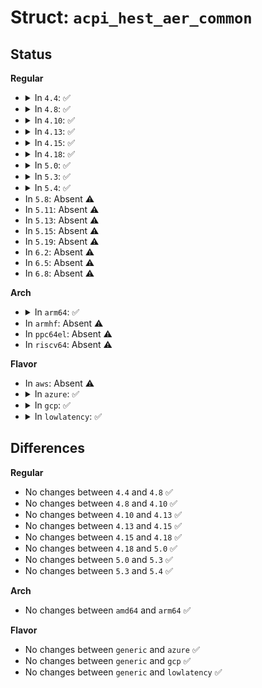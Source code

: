 # Struct: <code>acpi_hest_aer_common</code>

## Status
<b>Regular</b>
<ul>
<li>
<details>
<summary>In <code>4.4</code>: ✅</summary>

```c
struct acpi_hest_aer_common {
    u16 reserved1;
    u8 flags;
    u8 enabled;
    u32 records_to_preallocate;
    u32 max_sections_per_record;
    u32 bus;
    u16 device;
    u16 function;
    u16 device_control;
    u16 reserved2;
    u32 uncorrectable_mask;
    u32 uncorrectable_severity;
    u32 correctable_mask;
    u32 advanced_capabilities;
};
```
</details>
</li>
<li>
<details>
<summary>In <code>4.8</code>: ✅</summary>

```c
struct acpi_hest_aer_common {
    u16 reserved1;
    u8 flags;
    u8 enabled;
    u32 records_to_preallocate;
    u32 max_sections_per_record;
    u32 bus;
    u16 device;
    u16 function;
    u16 device_control;
    u16 reserved2;
    u32 uncorrectable_mask;
    u32 uncorrectable_severity;
    u32 correctable_mask;
    u32 advanced_capabilities;
};
```
</details>
</li>
<li>
<details>
<summary>In <code>4.10</code>: ✅</summary>

```c
struct acpi_hest_aer_common {
    u16 reserved1;
    u8 flags;
    u8 enabled;
    u32 records_to_preallocate;
    u32 max_sections_per_record;
    u32 bus;
    u16 device;
    u16 function;
    u16 device_control;
    u16 reserved2;
    u32 uncorrectable_mask;
    u32 uncorrectable_severity;
    u32 correctable_mask;
    u32 advanced_capabilities;
};
```
</details>
</li>
<li>
<details>
<summary>In <code>4.13</code>: ✅</summary>

```c
struct acpi_hest_aer_common {
    u16 reserved1;
    u8 flags;
    u8 enabled;
    u32 records_to_preallocate;
    u32 max_sections_per_record;
    u32 bus;
    u16 device;
    u16 function;
    u16 device_control;
    u16 reserved2;
    u32 uncorrectable_mask;
    u32 uncorrectable_severity;
    u32 correctable_mask;
    u32 advanced_capabilities;
};
```
</details>
</li>
<li>
<details>
<summary>In <code>4.15</code>: ✅</summary>

```c
struct acpi_hest_aer_common {
    u16 reserved1;
    u8 flags;
    u8 enabled;
    u32 records_to_preallocate;
    u32 max_sections_per_record;
    u32 bus;
    u16 device;
    u16 function;
    u16 device_control;
    u16 reserved2;
    u32 uncorrectable_mask;
    u32 uncorrectable_severity;
    u32 correctable_mask;
    u32 advanced_capabilities;
};
```
</details>
</li>
<li>
<details>
<summary>In <code>4.18</code>: ✅</summary>

```c
struct acpi_hest_aer_common {
    u16 reserved1;
    u8 flags;
    u8 enabled;
    u32 records_to_preallocate;
    u32 max_sections_per_record;
    u32 bus;
    u16 device;
    u16 function;
    u16 device_control;
    u16 reserved2;
    u32 uncorrectable_mask;
    u32 uncorrectable_severity;
    u32 correctable_mask;
    u32 advanced_capabilities;
};
```
</details>
</li>
<li>
<details>
<summary>In <code>5.0</code>: ✅</summary>

```c
struct acpi_hest_aer_common {
    u16 reserved1;
    u8 flags;
    u8 enabled;
    u32 records_to_preallocate;
    u32 max_sections_per_record;
    u32 bus;
    u16 device;
    u16 function;
    u16 device_control;
    u16 reserved2;
    u32 uncorrectable_mask;
    u32 uncorrectable_severity;
    u32 correctable_mask;
    u32 advanced_capabilities;
};
```
</details>
</li>
<li>
<details>
<summary>In <code>5.3</code>: ✅</summary>

```c
struct acpi_hest_aer_common {
    u16 reserved1;
    u8 flags;
    u8 enabled;
    u32 records_to_preallocate;
    u32 max_sections_per_record;
    u32 bus;
    u16 device;
    u16 function;
    u16 device_control;
    u16 reserved2;
    u32 uncorrectable_mask;
    u32 uncorrectable_severity;
    u32 correctable_mask;
    u32 advanced_capabilities;
};
```
</details>
</li>
<li>
<details>
<summary>In <code>5.4</code>: ✅</summary>

```c
struct acpi_hest_aer_common {
    u16 reserved1;
    u8 flags;
    u8 enabled;
    u32 records_to_preallocate;
    u32 max_sections_per_record;
    u32 bus;
    u16 device;
    u16 function;
    u16 device_control;
    u16 reserved2;
    u32 uncorrectable_mask;
    u32 uncorrectable_severity;
    u32 correctable_mask;
    u32 advanced_capabilities;
};
```
</details>
</li>
<li>
In <code>5.8</code>: Absent ⚠️
</li>
<li>
In <code>5.11</code>: Absent ⚠️
</li>
<li>
In <code>5.13</code>: Absent ⚠️
</li>
<li>
In <code>5.15</code>: Absent ⚠️
</li>
<li>
In <code>5.19</code>: Absent ⚠️
</li>
<li>
In <code>6.2</code>: Absent ⚠️
</li>
<li>
In <code>6.5</code>: Absent ⚠️
</li>
<li>
In <code>6.8</code>: Absent ⚠️
</li>
</ul>
<b>Arch</b>
<ul>
<li>
<details>
<summary>In <code>arm64</code>: ✅</summary>

```c
struct acpi_hest_aer_common {
    u16 reserved1;
    u8 flags;
    u8 enabled;
    u32 records_to_preallocate;
    u32 max_sections_per_record;
    u32 bus;
    u16 device;
    u16 function;
    u16 device_control;
    u16 reserved2;
    u32 uncorrectable_mask;
    u32 uncorrectable_severity;
    u32 correctable_mask;
    u32 advanced_capabilities;
};
```
</details>
</li>
<li>
In <code>armhf</code>: Absent ⚠️
</li>
<li>
In <code>ppc64el</code>: Absent ⚠️
</li>
<li>
In <code>riscv64</code>: Absent ⚠️
</li>
</ul>
<b>Flavor</b>
<ul>
<li>
In <code>aws</code>: Absent ⚠️
</li>
<li>
<details>
<summary>In <code>azure</code>: ✅</summary>

```c
struct acpi_hest_aer_common {
    u16 reserved1;
    u8 flags;
    u8 enabled;
    u32 records_to_preallocate;
    u32 max_sections_per_record;
    u32 bus;
    u16 device;
    u16 function;
    u16 device_control;
    u16 reserved2;
    u32 uncorrectable_mask;
    u32 uncorrectable_severity;
    u32 correctable_mask;
    u32 advanced_capabilities;
};
```
</details>
</li>
<li>
<details>
<summary>In <code>gcp</code>: ✅</summary>

```c
struct acpi_hest_aer_common {
    u16 reserved1;
    u8 flags;
    u8 enabled;
    u32 records_to_preallocate;
    u32 max_sections_per_record;
    u32 bus;
    u16 device;
    u16 function;
    u16 device_control;
    u16 reserved2;
    u32 uncorrectable_mask;
    u32 uncorrectable_severity;
    u32 correctable_mask;
    u32 advanced_capabilities;
};
```
</details>
</li>
<li>
<details>
<summary>In <code>lowlatency</code>: ✅</summary>

```c
struct acpi_hest_aer_common {
    u16 reserved1;
    u8 flags;
    u8 enabled;
    u32 records_to_preallocate;
    u32 max_sections_per_record;
    u32 bus;
    u16 device;
    u16 function;
    u16 device_control;
    u16 reserved2;
    u32 uncorrectable_mask;
    u32 uncorrectable_severity;
    u32 correctable_mask;
    u32 advanced_capabilities;
};
```
</details>
</li>
</ul>

## Differences
<b>Regular</b>
<ul>
<li>
No changes between <code>4.4</code> and <code>4.8</code> ✅
</li>
<li>
No changes between <code>4.8</code> and <code>4.10</code> ✅
</li>
<li>
No changes between <code>4.10</code> and <code>4.13</code> ✅
</li>
<li>
No changes between <code>4.13</code> and <code>4.15</code> ✅
</li>
<li>
No changes between <code>4.15</code> and <code>4.18</code> ✅
</li>
<li>
No changes between <code>4.18</code> and <code>5.0</code> ✅
</li>
<li>
No changes between <code>5.0</code> and <code>5.3</code> ✅
</li>
<li>
No changes between <code>5.3</code> and <code>5.4</code> ✅
</li>
</ul>
<b>Arch</b>
<ul>
<li>
No changes between <code>amd64</code> and <code>arm64</code> ✅
</li>
</ul>
<b>Flavor</b>
<ul>
<li>
No changes between <code>generic</code> and <code>azure</code> ✅
</li>
<li>
No changes between <code>generic</code> and <code>gcp</code> ✅
</li>
<li>
No changes between <code>generic</code> and <code>lowlatency</code> ✅
</li>
</ul>
